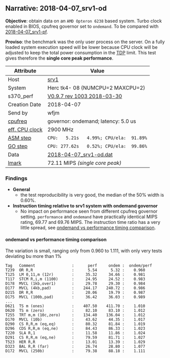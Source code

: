 ## Narrative: 2018-04-07_srv1-od

**Objective**: obtain data on an `AMD Opteron 6238` based system. Turbo clock enabled in BIOS, cpufreq governor set to `ondemand`.
To be compared with [2018-04-07_srv1-pf](2018-04-07_srv1-pf.md).

**Proviso**: the benchmark was the only user process on the server. On a fully
loaded system execution speed will be lower because CPU clock will be adjusted
to keep the total power consumption in the
[TDP](https://en.wikipedia.org/wiki/Thermal_design_power) limit.
This test gives therefore the **single core peak performance**.

| Attribute | Value |
| --------- | ----- |
| Host   | [srv1](hostinfo_srv1.md) |
| System | Herc tk4- 08 (NUMCPU=2 MAXCPU=2) |
| s370_perf | [V0.9.7  rev  1003  2018-03-30](https://github.com/wfjm/s370-perf/blob/2685ff0/codes/s370_perf.asm) |
| Creation Date | 2018-04-07 |
| Send by | wfjm |
| [cpufreq](README_narr.md#user-content-cpufreq) | governor: ondemand; latency: 5.0 us |
| [eff. CPU clock](README_narr.md#user-content-effclk) | 2900 MHz |
| [ASM step](README_narr.md#user-content-asm) | `CPU:   5.21s   4.99%; CPU/ela:  91.89%` |
| [GO step](README_narr.md#user-content-go)   | `CPU: 277.62s   0.52%; CPU/ela:  99.86%` |
| Data | [2018-04-07_srv1-od.dat](../data/2018-04-07_srv1-od.dat) |
| [lmark](README_narr.md#user-content-lmark) | 72.11 MIPS _(single core peak)_ |

### Findings <a name="find"></a>
- **General**
  - the test reproducibility is very good, the median of the 50% width is 0.60%.
- **Instruction timing relative to srv1 system with ondemand governor**
  - No impact on performance seen from different cpufreq governor setting.
    `performance` and `ondemand` have practically identical MIPS rating,
    69.77 and 69.76 MIPS. The instruction time ratio has a very little spread,
    see [ondemand vs performance timing comparison](#user-content-find-vs-pf).

#### ondemand vs performance timing comparison <a name="find-vs-pf"></a>
The variation is small, ranging only from 0.960 to 1.111, with only very
tests deviating bu more than 1%
```
Tag   Comment                :      perf     ondem :  ondem/perf
T239  OR R,R                 :      5.54      5.32 :    0.960
T125  LM 0,11,m (12r)        :     35.32     34.66 :    0.981
T117  STCM R,i,m (1100)      :     24.95     24.52 :    0.983
D178  MVCL (1kb,over1)       :     29.78     29.30 :    0.984
D177  MVCL (4kb,pad)         :    244.17    240.72 :    0.986
D215  DR R,R                 :     20.06     19.79 :    0.987
D175  MVCL (100b,pad)        :     36.42     36.03 :    0.989
...
D621  TS m (ones)            :    407.50    411.70 :    1.010
D620  TS m (zero)            :     82.10     83.10 :    1.012
T255  TRT m,m (10c,zero)     :    134.40    136.04 :    1.012
D170  MVCL (10b)             :     43.62     44.35 :    1.017
D290  CS R,R,m (eq,eq)       :     80.32     81.84 :    1.019
D296  CDS R,R,m (eq,ne)      :     84.43     86.33 :    1.023
T220  SLA R,1                :     11.58     11.86 :    1.024
D291  CS R,R,m (eq,ne)       :     79.59     81.71 :    1.027
T523  HER R,R                :     13.01     13.39 :    1.029
D323  BAL R,R (far)          :     26.74     28.80 :    1.077
D172  MVCL (250b)            :     79.38     88.18 :    1.111
```
